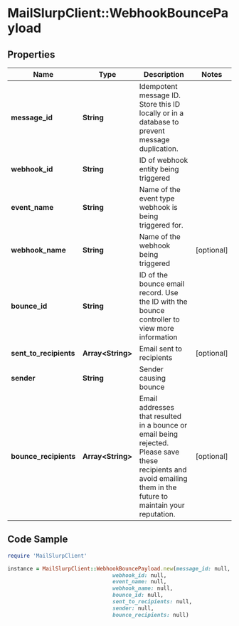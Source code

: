 # MailSlurpClient::WebhookBouncePayload

## Properties

Name | Type | Description | Notes
------------ | ------------- | ------------- | -------------
**message_id** | **String** | Idempotent message ID. Store this ID locally or in a database to prevent message duplication. | 
**webhook_id** | **String** | ID of webhook entity being triggered | 
**event_name** | **String** | Name of the event type webhook is being triggered for. | 
**webhook_name** | **String** | Name of the webhook being triggered | [optional] 
**bounce_id** | **String** | ID of the bounce email record. Use the ID with the bounce controller to view more information | 
**sent_to_recipients** | **Array&lt;String&gt;** | Email sent to recipients | [optional] 
**sender** | **String** | Sender causing bounce | 
**bounce_recipients** | **Array&lt;String&gt;** | Email addresses that resulted in a bounce or email being rejected. Please save these recipients and avoid emailing them in the future to maintain your reputation. | [optional] 

## Code Sample

```ruby
require 'MailSlurpClient'

instance = MailSlurpClient::WebhookBouncePayload.new(message_id: null,
                                 webhook_id: null,
                                 event_name: null,
                                 webhook_name: null,
                                 bounce_id: null,
                                 sent_to_recipients: null,
                                 sender: null,
                                 bounce_recipients: null)
```


